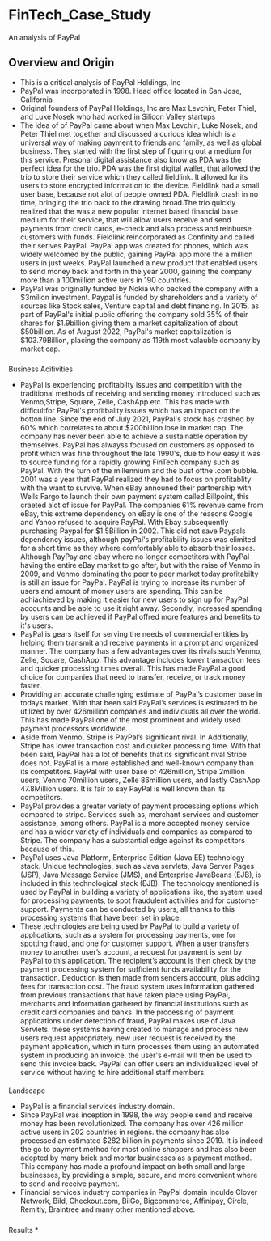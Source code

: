 # FinTech_Case_Study
An analysis of PayPal 
## Overview and Origin 
* This is a critical analysis of PayPal Holdings, Inc
* PayPal was incorporated in 1998. Head office located in San Jose, California 
* Original founders of PayPal Holdings, Inc are Max Levchin, Peter Thiel, and Luke Nosek who had worked in Silicon Valley startups 
* The idea of of PayPal came about when Max Levchin, Luke Nosek, and Peter Thiel met together and discussed a curious idea which is a universal way of making payment to friends and family, as well as global business. They started with the first step of figuring out a medium for this service. Presonal digital assistance also know as PDA was the perfect idea for the trio. PDA was the first digital wallet, that allowed the trio to store their service which they  called fieldlink. It allowed for its users to store encrypted information to the device. Fieldlink had a small user base, because not alot of people owned PDA. Fieldlink crash in no time, bringing the trio back to the drawing broad.The trio quickly realized that the was a new popular internet based financial base medium for their service, that will allow users receive and send payments from credit cards, e-check and also process and reinburse customers with funds. Fieldlink reincorporated as Confinity and called their serives PayPal. PayPal app was created for phones, which was widely welcomed by the public, gaining PayPal app more the a million users in just weeks. PayPal launched a new product that enabled users to send money back and forth in the year 2000, gaining the company more than a 100million active uers in 190 countries.
* PayPal was originally funded by Nokia who backed the company with a $3milion investment. Paypal is funded by shareholders and a variety of sources like Stock sales, Venture capital and debt financing. In 2015, as part of PayPal's initial public offering  the company sold 35% of their shares for $1.9billion giving them a market capitalization of about $50billion. As of August 2022, PayPal's market capitalization is $103.79Billion, placing the company as 119th most valauble company by market cap. 

###
Business Acitivities
* PayPal is experiencing profitabilty issues and competition with the traditional methods of receiving and sending money introduced such as Venmo,Stripe, Square, Zelle, CashApp etc. This has made with difficultfor PayPal's profitbality issues which has an impact on the botton line. Since the end of July 2021, PayPal's stock has crashed by 60% which correlates to about $200billion lose in market cap. The company has never been able to achieve a sustainable operation by themselves. PayPal has alwayss focused on customers as opposed to profit which was fine throughout the late 1990's, due to how easy it was to source funding for a rapidly growing FinTech company such as PayPal. With the turn of the millennium and the bust ofthe .com bubble. 2001 was a year that PayPal realized they had to focus on profitablity with the want to survive. When eBay announed their partnership with Wells Fargo to launch their own payment system called Billpoint, this craeted alot of issue for PayPal. The companies 61% revenue came from eBay, this extreme dependency on eBay is one of the reasons Google and Yahoo refused to acquire PayPal. With Ebay subsequently purchasing Paypal for $1.5Billion in 2002. This did not save Paypals dependency issues, although payPal's profitability issues was elimited for a short time as they where comfortably able to absorb their losses. Although PayPay and ebay where no longer competitors with PayPal having the entire eBay market to go after, but with the raise of Venmo in 2009, and Venmo dominating the peer to peer market today profitabilty is still an issue for PayPal. PayPal is trying to increase its number of users and amount of money users are spending. This can be achiachieved by making it easier for new users to sign up for PayPal accounts and be able to use it right away. Secondly, increased spending by users can be achieved if PayPal offred more features and benefits to it's users. 
* PayPal is gears itself for serving the needs of commercial entities by helping them transmit and receive payments in a prompt and organized manner. The company has a few advantages over its rivals such Venmo, Zelle, Square, CashApp. This advantage includes lower transaction fees and quicker processing times overall. This has made PayPal a good choice for companies that need to transfer, receive, or track money faster. 
* Providing an accurate challenging estimate of PayPal’s customer base in todays market. With that been said PayPal’s services is estimated to be utilized by over 426million companies and individuals all over the world. This has made PayPal one of the most prominent and widely used payment processors worldwide.
* Aside from Venmo, Stripe is PayPal’s significant rival. In Additionally, Stripe has lower transaction cost and quicker processing time. With that been said, PayPal has a lot of benefits that its significant rival Stripe does not. PayPal is a more established and well-known company than its competitors. PayPal with user base of 426million, Stripe 2million users, Venmo 70million users, Zelle 86million users, and lastly CashApp 47.8Million users. It is fair to say PayPal is well known than its competitors.
* PayPal provides a greater variety of payment processing options which compared to stripe. Services such as, merchant services and customer assistance, among others. PayPal is a more accepted money service and has a wider variety of individuals and companies as compared to Stripe. The company has a substantial edge against its competitors because of this.
* PayPal uses Java Platform, Enterprise Edition (Java EE) technology stack. Unique technologies, such as Java servlets, Java Server Pages (JSP), Java Message Service (JMS), and Enterprise JavaBeans (EJB), is included in this technological stack (EJB). The technology mentioned is used by PayPal in building a variety of applications like, the system used for processing payments, to spot fraudulent activities and for customer support. Payments can be conducted by users, all thanks to this processing systems that have been set in place. 
* These technologies are being used by PayPal to build a variety of applications, such as a system for processing payments, one for spotting fraud, and one for customer support. When a user transfers money to another user’s account, a request for payment is sent by PayPal to this application. The recipient’s account is then check by the payment processing system for sufficient funds availability for the transaction. Deduction is then made from senders account, plus adding fees for transaction cost. The fraud system uses information gathered from previous transactions that have taken place using PayPal, merchants and information gathered by financial institutions such as credit card companies and banks. In the processing of payment applications under detection of fraud, PayPal makes use of Java Servlets. these systems having created to manage and process new users request appropriately. new user request is received by the payment application, which in turn processes them using an automated system in producing an invoice. the user's e-mail will then be used to send this invoice back. PayPal can offer users an individualized level of service without having to hire additional staff members.

####
Landscape 
* PayPal is a financial services industry domain. 
* Since PayPal was inception in 1998, the way people send and receive money has been revolutionized. The company has over 426 million active users in 202 countries in regions. the company has also processed an estimated $282 billion in payments since 2019. It is indeed the go to payment method for most online shoppers and has also been adopted by many brick and mortar businesses as a payment method. This company has made a profound impact on both small and large businesses, by providing a simple, secure, and more convenient where to send and receive payment.
* Financial services industry companies in PayPal domain inculde Clover Network, Bild, Checkout.com, BilGo, Bigcommerce, Affinipay, Circle, Remitly, Braintree and many other mentioned above.

#####
Results 
* 



